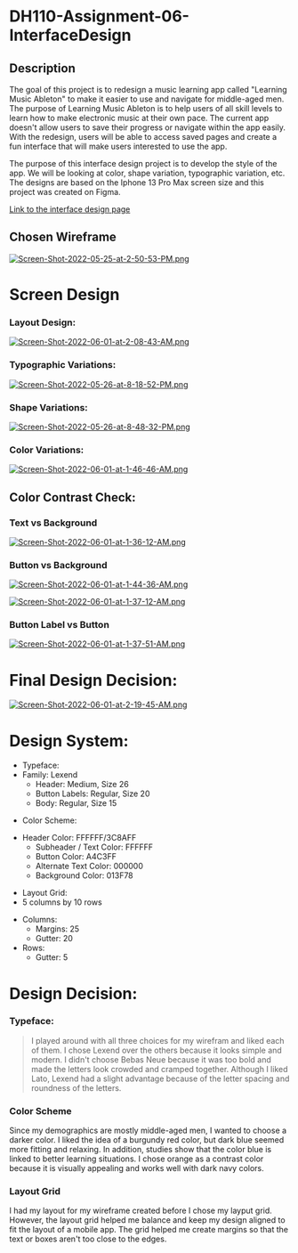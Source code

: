 # DH110-Assignment-06-InterfaceDesign

## Description

The goal of this project is to redesign a music learning app called "Learning Music Ableton" to make it easier to use and navigate for middle-aged men. The purpose of Learning Music Ableton is to help users of all skill levels to learn how to make electronic music at their own pace. The current app doesn't allow users to save their progress or navigate within the app easily. With the redesign, users will be able to access saved pages and create a fun interface that will make users interested to use the app. 

The purpose of this interface design project is to develop the style of the app. We will be looking at color, shape variation, typographic variation, etc. The designs are based on the Iphone 13 Pro Max screen size and this project was created on Figma.

[Link to the interface design page](https://www.figma.com/file/qWik4xZQjP7MhKW7EFLLZk/Assignment-6?node-id=22%3A1058)



## Chosen Wireframe

[![Screen-Shot-2022-05-25-at-2-50-53-PM.png](https://i.postimg.cc/XY1zz644/Screen-Shot-2022-05-25-at-2-50-53-PM.png)](https://postimg.cc/tsPksfsM)

# Screen Design

### Layout Design:

[![Screen-Shot-2022-06-01-at-2-08-43-AM.png](https://i.postimg.cc/rFCdp9JF/Screen-Shot-2022-06-01-at-2-08-43-AM.png)](https://postimg.cc/nCrVRBg6)


### Typographic Variations:
[![Screen-Shot-2022-05-26-at-8-18-52-PM.png](https://i.postimg.cc/gJ4j6H28/Screen-Shot-2022-05-26-at-8-18-52-PM.png)](https://postimg.cc/Hccdq55k)


### Shape Variations:

[![Screen-Shot-2022-05-26-at-8-48-32-PM.png](https://i.postimg.cc/tJJP5t2Q/Screen-Shot-2022-05-26-at-8-48-32-PM.png)](https://postimg.cc/Lgdn4PcN)

### Color Variations:

[![Screen-Shot-2022-06-01-at-1-46-46-AM.png](https://i.postimg.cc/RZfDtjjz/Screen-Shot-2022-06-01-at-1-46-46-AM.png)](https://postimg.cc/tsqkQmqr)

## Color Contrast Check:

### Text vs Background

[![Screen-Shot-2022-06-01-at-1-36-12-AM.png](https://i.postimg.cc/W1wbnfkQ/Screen-Shot-2022-06-01-at-1-36-12-AM.png)](https://postimg.cc/4Yng4Pw5)

### Button vs Background
[![Screen-Shot-2022-06-01-at-1-44-36-AM.png](https://i.postimg.cc/907nBKrT/Screen-Shot-2022-06-01-at-1-44-36-AM.png)](https://postimg.cc/Mfz56s0K)

[![Screen-Shot-2022-06-01-at-1-37-12-AM.png](https://i.postimg.cc/65BPZjB7/Screen-Shot-2022-06-01-at-1-37-12-AM.png)](https://postimg.cc/6T1zJh2w)



### Button Label vs Button

[![Screen-Shot-2022-06-01-at-1-37-51-AM.png](https://i.postimg.cc/rpgs8YyS/Screen-Shot-2022-06-01-at-1-37-51-AM.png)](https://postimg.cc/8FJN4465)

# Final Design Decision:

[![Screen-Shot-2022-06-01-at-2-19-45-AM.png](https://i.postimg.cc/8kt6N4Pd/Screen-Shot-2022-06-01-at-2-19-45-AM.png)](https://postimg.cc/py5TBDjy)

# Design System: 


- Typeface:
 - Family: Lexend
   -  Header: Medium, Size 26
   - Button Labels: Regular, Size 20
   - Body: Regular, Size 15

* Color Scheme:
 - Header Color: FFFFFF/3C8AFF
   - Subheader / Text Color: FFFFFF
   - Button Color: A4C3FF
   - Alternate Text Color: 000000
   - Background Color: 013F78
* Layout Grid:
* 5 columns by 10 rows
 - Columns: 
   - Margins: 25
   - Gutter: 20
 - Rows:
   - Gutter: 5


# Design Decision: 

### Typeface:
> I played around with all three choices for my wirefram and liked each of them. I chose Lexend over the others because it looks simple and modern. I didn't choose Bebas Neue because it was too bold and made the letters look crowded and cramped together. Although I liked Lato, Lexend had a slight advantage because of the letter spacing and roundness of the letters.

### Color Scheme 

Since my demographics are mostly middle-aged men, I wanted to choose a darker color. I liked the idea of a burgundy red color, but dark blue seemed more fitting and relaxing. In addition, studies show that the color blue is linked to better learning situations. I chose orange as a contrast color because it is visually appealing and works well with dark navy colors. 

### Layout Grid

I  had my layout for my wireframe created before I chose my layput grid. However, the layout grid helped me balance and keep my design aligned to fit the layout of a mobile app. The grid helped me create margins so that the text or boxes aren't too close to the edges.



